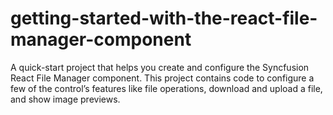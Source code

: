 # getting-started-with-the-react-file-manager-component
A quick-start project that helps you create and configure the Syncfusion React File Manager component. This project contains code to configure a few of the control’s features like file operations, download and upload a file, and show image previews.
